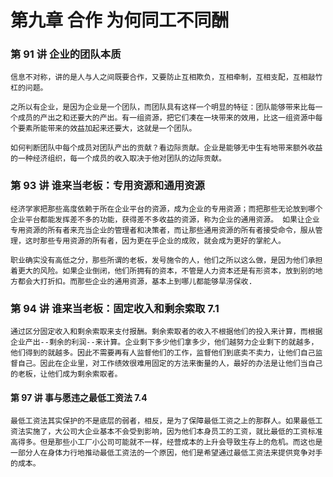 # 第九章 合作 为何同工不同酬

### 第 91 讲 企业的团队本质

`信息不对称，讲的是人与人之间既要合作，又要防止互相欺负，互相牵制，互相支配，互相敲竹杠的问题。`

`之所以有企业，是因为企业是一个团队，而团队具有这样一个明显的特征：团队能够带来比每一个成员的产出之和还要大的产出。有一组资源，把它们凑在一块带来的效用，比这一组资源中每个要素所能带来的效益加起来还要大，这就是一个团队。`

`如何判断团队中每个成员对团队产出的贡献？看边际贡献。企业是能够无中生有地带来额外收益的一种经济组织，每一个成员的收入取决于他对团队的边际贡献。`

### 第 93 讲 谁来当老板：专用资源和通用资源

`经济学家把那些高度依赖于所在企业平台的资源，成为企业的专用资源；而把那些无论放到哪个企业平台都能发挥差不多的功能，获得差不多收益的资源，称为企业的通用资源。 如果让企业专用资源的所有者来充当企业的管理者和决策者，而让那些通用资源的所有者接受命令，服从管理，这时那些专用资源的所有者，因为更在乎企业的成败，就会成为更好的掌舵人。`

`职业确实没有高低之分，那些所谓的老板，发号施令的人，他们之所以这么做，是因为他们承担着更大的风险。如果企业倒闭，他们所拥有的资本，不管是人力资本还是有形资本，放到别的地方都会大打折扣。而那些企业的通用资源，基本上到哪儿都能够旱涝保收.`

### 第 94 讲 谁来当老板：固定收入和剩余索取 7.1

`通过区分固定收入和剩余索取来支付报酬。剩余索取者的收入不根据他们的投入来计算，而根据企业产出--剩余的利润--来计算。企业剩下多少他们拿多少，他们越努力企业剩下的就越多，他们得到的就越多。因此不需要再有人监督他们的工作，监督他们到底卖不卖力，让他们自己监督自己。因此在企业里，对工作绩效很难用固定的方法来衡量的人，最好的办法是让他们当自己的老板，让他们成为剩余索取者。`

#### 第 97 讲 事与愿违之最低工资法 7.4

`最低工资法其实保护的不是底层的弱者，相反，是为了保障最低工资之上的那群人。如果最低工资法实施了，大公司大企业基本不会受到影响，因为他们本身员工的工资，就比最低的工资标准高得多。但是那些小工厂小公司可能就不一样，经营成本的上升会导致生存上的危机。而这也是一部分人在身体力行地推动最低工资法的一个原因，他们是希望通过最低工资法来提供竞争对手的成本。`
